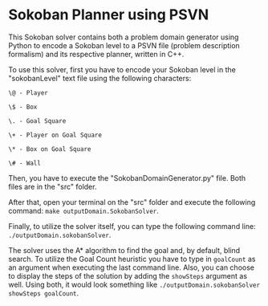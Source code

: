# Sokoban Planner using PSVN

This Sokoban solver contains both a problem domain generator using Python to encode a Sokoban level to a PSVN file (problem description formalism) and its respective planner, written in C++.

To use this solver, first you have to encode your Sokoban level in the "sokobanLevel" text file using the following characters:

```
\@ - Player

\$ - Box

\. - Goal Square

\+ - Player on Goal Square

\* - Box on Goal Square

\# - Wall
```
Then, you have to execute the "SokobanDomainGenerator.py" file. Both files are in the "src" folder.

After that, open your terminal on the "src" folder and execute the following command: `make outputDomain.SokobanSolver`.

Finally, to utilize the solver itself, you can type the following command line: `./outputDomain.sokobanSolver`.

The solver uses the A* algorithm to find the goal and, by default, blind search. To utilize the Goal Count heuristic you have to type in `goalCount` as an argument when executing the last command line. Also, you can choose to display the steps of the solution by adding the `showSteps` argument as well. Using both, it would look something like `./outputDomain.sokobanSolver showSteps goalCount`.
